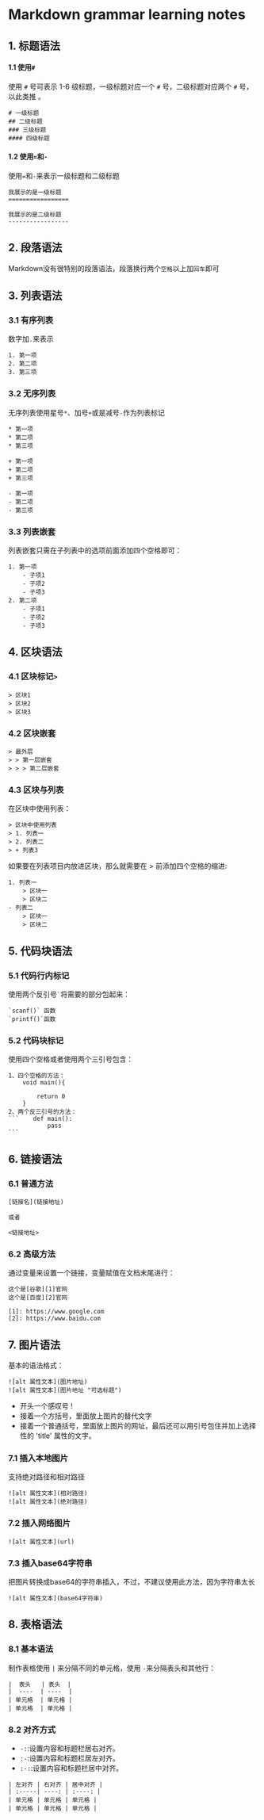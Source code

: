 # Markdown grammar learning notes

## 1. 标题语法
#### 1.1 使用`#`
使用 `#` 号可表示 1-6 级标题，一级标题对应一个 `#` 号，二级标题对应两个 `#` 号，以此类推 。
```
# 一级标题
## 二级标题
### 三级标题
#### 四级标题
```
#### 1.2 使用`=`和`-`
使用`=`和`-`来表示一级标题和二级标题
```
我展示的是一级标题
=================

我展示的是二级标题
-----------------
```

## 2. 段落语法
Markdown没有很特别的段落语法，段落换行两个`空格`以上加`回车`即可

## 3. 列表语法
### 3.1 有序列表
数字加`.`来表示
```
1. 第一项
2. 第二项
3. 第三项
```
### 3.2 无序列表
无序列表使用星号`*`、加号`+`或是减号`-`作为列表标记
```
* 第一项
* 第二项
* 第三项

+ 第一项
+ 第二项
+ 第三项

- 第一项
- 第二项
- 第三项
```
### 3.3 列表嵌套
列表嵌套只需在子列表中的选项前面添加四个空格即可：
```
1. 第一项
    - 子项1
    - 子项2
    - 子项3
2. 第二项
    - 子项1
    - 子项2
    - 子项3
```

## 4. 区块语法
### 4.1 区块标记`>`
```
> 区块1
> 区块2
> 区块3
```
### 4.2 区块嵌套
```
> 最外层
> > 第一层嵌套
> > > 第二层嵌套
```
### 4.3 区块与列表
在区块中使用列表：
```
> 区块中使用列表
> 1. 列表一
> 2. 列表二
> + 列表3
```
如果要在列表项目内放进区块，那么就需要在 > 前添加四个空格的缩进:
```
1. 列表一
    > 区块一
    > 区块二
- 列表二
    > 区块一
    > 区块二
```

## 5. 代码块语法
### 5.1 代码行内标记
使用两个反引号``` ` ```将需要的部分包起来：
``` 
`scanf()` 函数
`printf()`函数
```
### 5.2 代码块标记
使用四个空格或者使用两个三引号包含：
````
1、四个空格的方法：
    void main(){

        return 0
    }
2、两个反三引号的方法：
```    def main():
           pass
```        
````

## 6. 链接语法
### 6.1 普通方法
```
[链接名](链接地址)

或者

<链接地址>
```
### 6.2 高级方法
通过变量来设置一个链接，变量赋值在文档末尾进行：
```
这个是[谷歌][1]官网
这个是[百度][2]官网

[1]: https://www.google.com
[2]: https://www.baidu.com 
```

## 7. 图片语法
基本的语法格式：
```
![alt 属性文本](图片地址)
![alt 属性文本](图片地址 "可选标题")
```
* 开头一个感叹号 !
* 接着一个方括号，里面放上图片的替代文字
* 接着一个普通括号，里面放上图片的网址，最后还可以用引号包住并加上选择性的 'title' 属性的文字。
### 7.1 插入本地图片
支持绝对路径和相对路径
```
![alt 属性文本](相对路径)
![alt 属性文本](绝对路径)
```
### 7.2 插入网络图片
```
![alt 属性文本](url)
```
### 7.3 插入base64字符串
把图片转换成base64的字符串插入，不过，不建议使用此方法，因为字符串太长
```
![alt 属性文本](base64字符串)
```

## 8. 表格语法
### 8.1 基本语法
制作表格使用 `|` 来分隔不同的单元格，使用 `-`来分隔表头和其他行：
```
|  表头   | 表头  |
|  ----  | ----  |
| 单元格  | 单元格 |
| 单元格  | 单元格 |

```
### 8.2 对齐方式
* `-:`:设置内容和标题栏居右对齐。
* `:-`:设置内容和标题栏居左对齐。
* `:-:`:设置内容和标题栏居中对齐。
```
| 左对齐 | 右对齐 | 居中对齐 |
| :-----| ----: | :----: |
| 单元格 | 单元格 | 单元格 |
| 单元格 | 单元格 | 单元格 |
```











